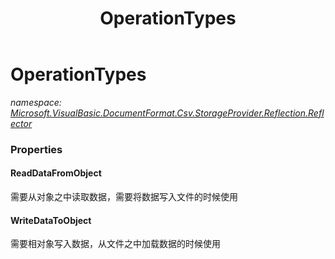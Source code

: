 ﻿---
title: OperationTypes
---

# OperationTypes
_namespace: [Microsoft.VisualBasic.DocumentFormat.Csv.StorageProvider.Reflection.Reflector](N-Microsoft.VisualBasic.DocumentFormat.Csv.StorageProvider.Reflection.Reflector.html)_






### Properties

#### ReadDataFromObject
需要从对象之中读取数据，需要将数据写入文件的时候使用
#### WriteDataToObject
需要相对象写入数据，从文件之中加载数据的时候使用
